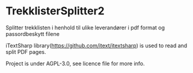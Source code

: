 # TrekklisterSplitter2
Splitter trekklisten i henhold til ulike leverandører i pdf format og passordbeskytt filene

iTextSharp library(https://github.com/itext/itextsharp) is used to read and split PDF pages.

Project is under AGPL-3.0, see licence file for more info.




